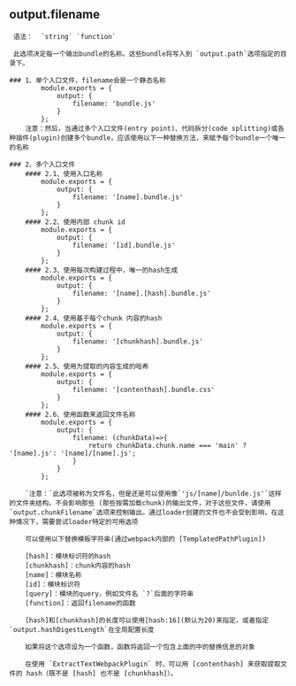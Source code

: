 ## output.filename
     语法：  `string` `function`

     此选项决定每一个输出bundle的名称。这些bundle将写入到 `output.path`选项指定的目录下。

    ### 1、单个入口文件，filename会是一个静态名称
            module.exports = {
                output: {
                    filename: 'bundle.js'
                }
            };
        注意：然后，当通过多个入口文件(entry point)、代码拆分(code splitting)或各种插件(plugin)创建多个bundle，应该使用以下一种替换方法，来赋予每个bundle一个唯一的名称

    ### 2、多个入口文件
        #### 2.1、使用入口名称
            module.exports = {
                output: {
                    filename: '[name].bundle.js'
                }
            };
        #### 2.2、使用内部 chunk id
            module.exports = {
                output: {
                    filename: '[id].bundle.js'
                }
            };
        #### 2.3、使用每次构建过程中，唯一的hash生成
            module.exports = {
                output: {
                    filename: '[name].[hash].bundle.js'
                }
            };
        #### 2.4、使用基于每个chunk 内容的hash
            module.exports = {
                output: {
                    filename: '[chunkhash].bundle.js'
                }
            };
        #### 2.5、使用为提取的内容生成的哈希
            module.exports = {
                output: {
                    filename: '[contenthash].bundle.css'
                }
            };
        #### 2.6、使用函数来返回文件名称
            module.exports = {
                output: {
                    filename: (chunkData)=>{
                        return chunkData.chunk.name === 'main' ? '[name].js': '[name]/[name].js';
                    }
                }
            };

        `注意：`此选项被称为文件名，但是还是可以使用像`'js/[name]/bunlde.js'`这样的文件夹结构。不会影响那些 (那些按需加载chunk)的输出文件，对于这些文件，请使用`output.chunkFilename`选项来控制输出。通过loader创建的文件也不会受到影响，在这种情况下，需要尝试loader特定的可用选项

        可以使用以下替换模板字符串(通过webpack内部的 [TemplatedPathPlugin])

        [hash]：模块标识符的hash
        [chunkhash]：chunk内容的hash
        [name]：模块名称
        [id]：模块标识符
        [query]：模块的query，例如文件名 `?`后面的字符串
        [function]：返回filename的函数

        [hash]和[chunkhash]的长度可以使用[hash:16](默认为20)来指定，或者指定`output.hashDigestLength`在全局配置长度

        如果将这个选项设为一个函数，函数将返回一个包含上面的中的替换信息的对象

        在使用 `ExtractTextWebpackPlugin` 时，可以用 [contenthash] 来获取提取文件的 hash（既不是 [hash] 也不是 [chunkhash]）。

